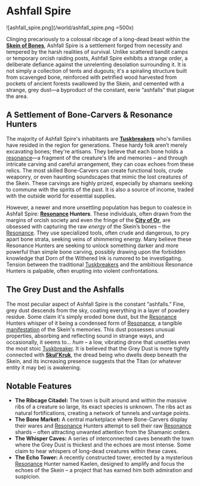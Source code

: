 # Ashfall Spire

![ashfall_spire.png](/world/ashfall_spire.png =500x)

Clinging precariously to a colossal ribcage of a long-dead beast within the **[Skein of Bones](/geography/region/skein-of-bones.md)**, Ashfall Spire is a settlement forged from necessity and tempered by the harsh realities of survival. Unlike scattered bandit camps or temporary orcish raiding posts, Ashfall Spire exhibits a strange order, a deliberate defiance against the unrelenting desolation surrounding it.  It is not simply a collection of tents and dugouts; it's a spiraling structure built from scavenged bone, reinforced with petrified wood harvested from pockets of ancient forests swallowed by the Skein, and cemented with a strange, grey dust—a byproduct of the constant, eerie “ashfalls” that plague the area.

## A Settlement of Bone-Carvers & Resonance Hunters

The majority of Ashfall Spire's inhabitants are **[Tuskbreakers](/structure/society/profession/tuskbreaker.md)** who's families have resided in the region for generations. These hardy folk aren’t merely excavating bones; they're artisans.  They believe that each bone holds a [resonance](/generated/resonance/resonance.md)—a fragment of the creature's life and memories – and through intricate carving and careful arrangement, they can coax echoes from these relics.  The most skilled Bone-Carvers can create functional tools, crude weaponry, or even haunting soundscapes that mimic the lost creatures of the Skein. These carvings are highly prized, especially by shamans seeking to commune with the spirits of the past. It is also a source of income, traded with the outside world for essential supplies.

However, a newer and more unsettling population has begun to coalesce in Ashfall Spire: **[Resonance](/generated/resonance/resonance.md) Hunters**. These individuals, often drawn from the margins of orcish society and even the fringe of the **[City of Or](/geography/settlement/city/city-of-or.md)**, are obsessed with capturing the raw *energy* of the Skein’s bones – the [Resonance](/structure/mechanic/resonance.md). They use specialized tools, often crude and dangerous, to pry apart bone strata, seeking veins of shimmering energy. Many believe these Resonance Hunters are seeking to unlock something darker and more powerful than simple bone carving, possibly drawing upon the forbidden knowledge that Dorn of the Withered Ink is rumored to be investigating. Tension between the traditional [Tuskbreakers](/structure/society/profession/tuskbreaker.md) and the ambitious Resonance Hunters is palpable, often erupting into violent confrontations.

## The Grey Dust and the Ashfalls

The most peculiar aspect of Ashfall Spire is the constant “ashfalls.” Fine, grey dust descends from the sky, coating everything in a layer of powdery residue.  Some claim it's simply eroded bone dust, but the [Resonance](/generated/resonance/resonance.md) Hunters whisper of it being a condensed form of [Resonance](/structure/mechanic/resonance.md), a tangible [manifestation](/structure/chronological/event/manifestation.md) of the Skein's memories. This dust possesses unusual properties, absorbing and reflecting sound in strange ways, and occasionally, it seems to… *hum* – a low, vibrating drone that unsettles even the most stoic [Tuskbreaker](/structure/society/profession/tuskbreaker.md). It is believed that the Grey Dust is more tightly connected with **[Skul'Kruk](/being/titan/skul-kruk.md)**, the dread being who dwells deep beneath the Skein, and its increasing presence suggests that the Titan (or whatever entity it may be) is awakening.

## Notable Features

*   **The Ribcage Citadel:** The town is built around and within the massive ribs of a creature so large, its exact species is unknown. The ribs act as natural fortifications, creating a network of tunnels and vantage points. 
*   **The Bone Market:** A central marketplace where Bone-Carvers display their wares and [Resonance](/generated/resonance/resonance.md) Hunters attempt to sell their raw [Resonance](/structure/mechanic/resonance.md) shards – often attracting unwanted attention from the Shamanic orders. 
*   **The Whisper Caves:** A series of interconnected caves beneath the town where the Grey Dust is thickest and the echoes are most intense. Some claim to hear whispers of long-dead creatures within these caves.
*   **The Echo Tower:** A recently constructed tower, erected by a mysterious [Resonance](/generated/resonance/resonance.md) Hunter named Kaelen, designed to amplify and focus the echoes of the Skein – a project that has earned him both admiration and suspicion.
